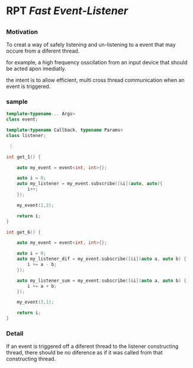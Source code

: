 # RPT ***Fast Event-Listener***

## 

### **Motivation**

To creat a way of safely listening and un-listening to a event that may occure from a diferent thread.

for example, a high frequency osscilation from an input device that should be acted apon imediatly. 

the intent is to allow efficient, multi cross thread communication when an event is triggered.

### sample

```C++
template<typename... Args>
class event;

template<typename Callback, typename Params>
class listener;

 ⋮

int get_1() {

    auto my_event = event<int, int>{};

    auto i = 0;
    auto my_listener = my_event.subscribe([&i](auto, auto){
        i++;
    });

    my_event(1,2);

    return i;
}

int get_6() {

    auto my_event = event<int, int>{};

    auto i = 0;
    auto my_listener_dif = my_event.subscribe([&i](auto a, auto b) {
        i += a - b;
    });

    auto my_listener_sum = my_event.subscribe([&i](auto a, auto b) {
        i += a + b;
    });

    my_event(3,1);

    return i;
}
```

### Detail
If an event is triggered off a diferent thread to the listener constructing thread, there should be no diference as if it was called from that constructing thread.
